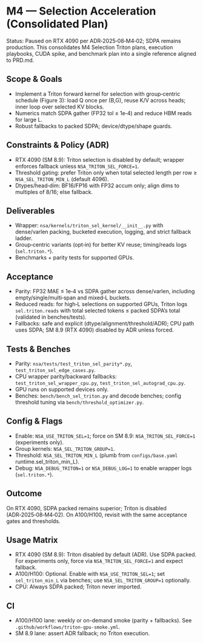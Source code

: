 # M4 — Selection Acceleration (Consolidated Plan)

Status: Paused on RTX 4090 per ADR‑2025‑08‑M4‑02; SDPA remains production. This consolidates M4 Selection Triton plans, execution playbooks, CUDA spike, and benchmark plan into a single reference aligned to PRD.md.

## Scope & Goals
- Implement a Triton forward kernel for selection with group‑centric schedule (Figure 3): load Q once per (B,G), reuse K/V across heads; inner loop over selected KV blocks.
- Numerics match SDPA gather (FP32 tol ≤ 1e‑4) and reduce HBM reads for large L.
- Robust fallbacks to packed SDPA; device/dtype/shape guards.

## Constraints & Policy (ADR)
- RTX 4090 (SM 8.9): Triton selection is disabled by default; wrapper enforces fallback unless `NSA_TRITON_SEL_FORCE=1`.
- Threshold gating: prefer Triton only when total selected length per row ≥ `NSA_SEL_TRITON_MIN_L` (default 4096).
- Dtypes/head‑dim: BF16/FP16 with FP32 accum only; align dims to multiples of 8/16; else fallback.

## Deliverables
- Wrapper: `nsa/kernels/triton_sel_kernel/__init__.py` with dense/varlen packing, bucketed execution, logging, and strict fallback ladder.
- Group‑centric variants (opt‑in) for better KV reuse; timing/reads logs (`sel.triton.*`).
- Benchmarks + parity tests for supported GPUs.

## Acceptance
- Parity: FP32 MAE ≤ 1e‑4 vs SDPA gather across dense/varlen, including empty/single/multi‑span and mixed‑L buckets.
- Reduced reads: for high‑L selections on supported GPUs, Triton logs `sel.triton.reads` with total selected tokens ≤ packed SDPA’s total (validated in benches/tests).
- Fallbacks: safe and explicit (dtype/alignment/threshold/ADR); CPU path uses SDPA; SM 8.9 (RTX 4090) disabled by ADR unless forced.

## Tests & Benches
- Parity: `nsa/tests/test_triton_sel_parity*.py`, `test_triton_sel_edge_cases.py`.
- CPU wrapper parity/backward fallbacks: `test_triton_sel_wrapper_cpu.py`, `test_triton_sel_autograd_cpu.py`.
- GPU runs on supported devices only.
- Benches: `bench/bench_sel_triton.py` and decode benches; config threshold tuning via `bench/threshold_optimizer.py`.

## Config & Flags
- Enable: `NSA_USE_TRITON_SEL=1`; force on SM 8.9: `NSA_TRITON_SEL_FORCE=1` (experiments only).
- Group kernels: `NSA_SEL_TRITON_GROUP=1`.
- Threshold: `NSA_SEL_TRITON_MIN_L` (plumb from `configs/base.yaml` runtime.sel_triton_min_L).
- Debug: `NSA_DEBUG_TRITON=1` or `NSA_DEBUG_LOG=1` to enable wrapper logs (`sel.triton.*`).

## Outcome
On RTX 4090, SDPA packed remains superior; Triton is disabled (ADR‑2025‑08‑M4‑02). On A100/H100, revisit with the same acceptance gates and thresholds.

## Usage Matrix
- RTX 4090 (SM 8.9): Triton disabled by default (ADR). Use SDPA packed. For experiments only, force via `NSA_TRITON_SEL_FORCE=1` and expect fallback.
- A100/H100: Optional. Enable with `NSA_USE_TRITON_SEL=1`; set `sel_triton_min_L` via benches; use `NSA_SEL_TRITON_GROUP=1` optionally.
- CPU: Always SDPA packed; Triton never imported.

## CI
- A100/H100 lane: weekly or on-demand smoke (parity + fallbacks). See `.github/workflows/triton-gpu-smoke.yml`.
- SM 8.9 lane: assert ADR fallback; no Triton execution.
